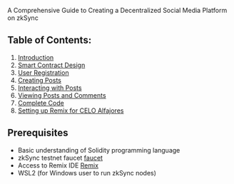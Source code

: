 A Comprehensive Guide to Creating a Decentralized Social Media Platform on zkSync 

## Table of Contents:

1. [Introduction](#introduction)
2. [Smart Contract Design](#smart-contract-design)
3. [User Registration](#user-registration)
4. [Creating Posts](#creating-posts)
5. [Interacting with Posts](#interacting-with-posts)
6. [Viewing Posts and Comments](#viewing-posts-and-comments)
7. [Complete Code](#complete-code)
8. [Setting up Remix for CELO Alfajores](#setting-up-remix-for-celo-alfajores)

## Prerequisites
- Basic understanding of Solidity programming language
- zkSync testnet faucet [faucet](https://docs.zksync.io/build/tooling/network-faucets.html)
- Access to Remix IDE [Remix](https://remix.ethereum.org)
- WSL2 (for Windows user to run zkSync nodes)
